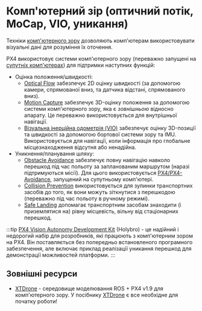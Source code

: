 # Комп'ютерний зір (оптичний потік, MoCap, VIO, уникання)

Техніки [комп'ютерного зору](https://en.wikipedia.org/wiki/Computer_vision) дозволяють комп'ютерам використовувати візуальні дані для розуміння їх оточення.

PX4 використовує системи комп'ютерного зору (переважно запущені на [супутніх комп'ютерах](../companion_computer/README.md)) для підтримки наступних функцій:

- Оцінка положення/швидкості:
  - [Optical Flow](../sensor/optical_flow.md) забезпечує 2D оцінку швидкості (за допомогою камери, спрямованої вниз, та датчика відстані, спрямованого вниз).
  - [Motion Capture](../computer_vision/motion_capture.md) забезпечує 3D-оцінку положення за допомогою системи комп'ютерного зору, яка є _зовнішньою_ відносно апарату. Це переважно використовується для внутрішньої навігації.
  - [ Візуальна інерційна одометрія (VIO)](../computer_vision/visual_inertial_odometry.md) забезпечує оцінку 3D-позиції та швидкості за допомогою бортової системи зору та IMU. Використовується для навігації, коли інформація про глобальне місцезнаходження відсутня або ненадійна.
- Уникнення/планування шляху:
  - [Obstacle Avoidance](../computer_vision/obstacle_avoidance.md) забезпечує повну навігацію навколо перешкод під час польоту за запланованим маршрутом (наразі підтримуються місії). Для цього використовується [PX4/PX4-Avoidance](https://github.com/PX4/PX4-Avoidance), запущений на супутньому комп'ютері.
  - [Collision Prevention](../computer_vision/collision_prevention.md) використовується для зупинки транспортних засобів до того, як вони можуть зіткнутися з перешкодою (переважно під час польоту в ручному режимі).
  - [Safe Landing](../computer_vision/safe_landing.md) допомагає транспортним засобам знаходити (і приземлятися на) рівну місцевість, вільну від стаціонарних перешкод.

:::tip
[PX4 Vision Autonomy Development Kit](../complete_vehicles_mc/px4_vision_kit.md) (Holybro) - це надійний і недорогий набір для розробників, які працюють з комп'ютерним зором на PX4. Він поставляється без попередньо встановленого програмного забезпечення, але включає приклад реалізації уникання перешкод для демонстрації можливостей платформи.
:::

## Зовнішні ресурси

- [XTDrone](https://github.com/robin-shaun/XTDrone/blob/master/README.en.md) - середовище моделювання ROS + PX4 v1.9 для комп'ютерного зору. У посібнику [XTDrone](https://www.yuque.com/xtdrone/manual_en) є все необхідне для початку роботи!
